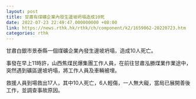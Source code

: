 ```yaml
---
layout: post
title: 甘肅有煤礦企業內發生邊坡坍塌造成10死
date: 2022-07-23 22:49:47.000000000 +08:00
link: https://news.rthk.hk/rthk/ch/component/k2/1659062-20220723.htm
categories: rthk
---
```


甘肅白銀市景泰縣一個煤礦企業內發生邊坡坍塌，造成10人死亡。

事發在早上11時許，山西焦煤民爆集團工作人員，在前往甘肅泓勝煤業作業途中，突然遇到礦區邊坡坍塌，將工作人員及車輛被埋。

救援人員到場救出17人，其中10人死亡，6人輕傷，一人無大礙，當局已展開善後工作，並調查事故原因。
